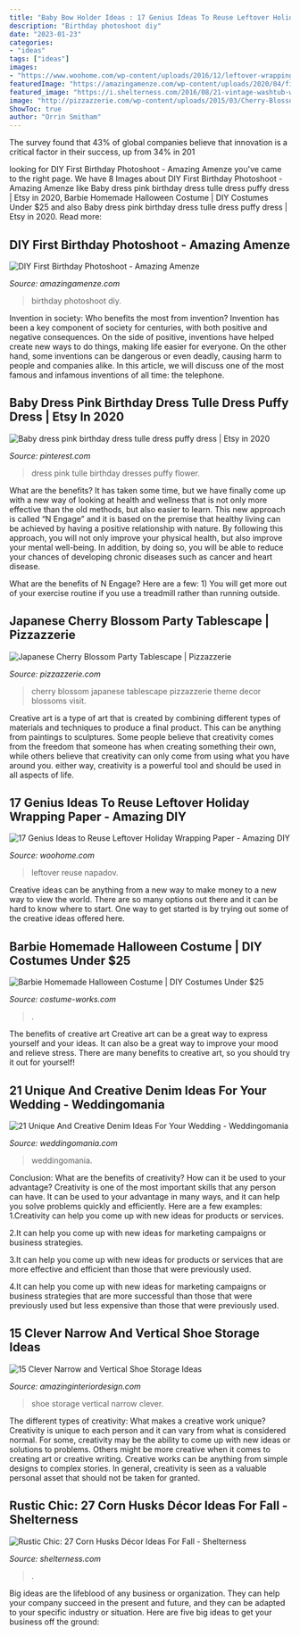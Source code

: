 ```yaml
---
title: "Baby Bow Holder Ideas : 17 Genius Ideas To Reuse Leftover Holiday Wrapping Paper"
description: "Birthday photoshoot diy"
date: "2023-01-23"
categories:
- "ideas"
tags: ["ideas"]
images:
- "https://www.woohome.com/wp-content/uploads/2016/12/leftover-wrapping-paper-or-other-stuff-from-christmas-16.jpg"
featuredImage: "https://amazingamenze.com/wp-content/uploads/2020/04/first-birthday-photoshoot.jpg"
featured_image: "https://i.shelterness.com/2016/08/21-vintage-washtub-with-pumpkins-and-corn-stalks.jpg"
image: "http://pizzazzerie.com/wp-content/uploads/2015/03/Cherry-Blossom-Tablescape02.jpg"
ShowToc: true
author: "Orrin Smitham"
---
```



The survey found that 43% of global companies believe that innovation is a critical factor in their success, up from 34% in 201
	

		
looking for DIY First Birthday Photoshoot - Amazing Amenze you've came to the right page. We have 8 Images about DIY First Birthday Photoshoot - Amazing Amenze like Baby dress pink birthday dress tulle dress puffy dress | Etsy in 2020, Barbie Homemade Halloween Costume | DIY Costumes Under $25 and also Baby dress pink birthday dress tulle dress puffy dress | Etsy in 2020. Read more:
		
    
## DIY First Birthday Photoshoot - Amazing Amenze

<img loading=lazy src="https://amazingamenze.com/wp-content/uploads/2020/04/first-birthday-photoshoot.jpg" onerror="this.onerror=null;this.src='https://tse2.mm.bing.net/th?id=OIP.xyLv9TCyDPpSGv36BGNauAHaJ4&amp;pid=15.1';" alt="DIY First Birthday Photoshoot - Amazing Amenze">

_Source: amazingamenze.com_

>birthday photoshoot diy. 

	

Invention in society: Who benefits the most from invention?
Invention has been a key component of society for centuries, with both positive and negative consequences. On the side of positive, inventions have helped create new ways to do things, making life easier for everyone. On the other hand, some inventions can be dangerous or even deadly, causing harm to people and companies alike. In this article, we will discuss one of the most famous and infamous inventions of all time: the telephone.

    
## Baby Dress Pink Birthday Dress Tulle Dress Puffy Dress | Etsy In 2020

<img loading=lazy src="https://i.pinimg.com/736x/85/56/ca/8556cad6352150e83ca859fa40f28faf.jpg" onerror="this.onerror=null;this.src='https://tse4.mm.bing.net/th?id=OIP.--jPqJelOPtptr8LFDdcrQHaJ3&amp;pid=15.1';" alt="Baby dress pink birthday dress tulle dress puffy dress | Etsy in 2020">

_Source: pinterest.com_

>dress pink tulle birthday dresses puffy flower. 

	

What are the benefits?
It has taken some time, but we have finally come up with a new way of looking at health and wellness that is not only more effective than the old methods, but also easier to learn. This new approach is called “N Engage” and it is based on the premise that healthy living can be achieved by having a positive relationship with nature.
By following this approach, you will not only improve your physical health, but also improve your mental well-being. In addition, by doing so, you will be able to reduce your chances of developing chronic diseases such as cancer and heart disease.

What are the benefits of N Engage? Here are a few: 
        1) You will get more out of your exercise routine if you use a treadmill rather than running outside.

    
## Japanese Cherry Blossom Party Tablescape | Pizzazzerie

<img loading=lazy src="http://pizzazzerie.com/wp-content/uploads/2015/03/Cherry-Blossom-Tablescape02.jpg" onerror="this.onerror=null;this.src='https://tse3.mm.bing.net/th?id=OIP.Ki9i0aJx6DDZoopSaUGR3wHaLH&amp;pid=15.1';" alt="Japanese Cherry Blossom Party Tablescape | Pizzazzerie">

_Source: pizzazzerie.com_

>cherry blossom japanese tablescape pizzazzerie theme decor blossoms visit. 

	

Creative art is a type of art that is created by combining different types of materials and techniques to produce a final product. This can be anything from paintings to sculptures. Some people believe that creativity comes from the freedom that someone has when creating something their own, while others believe that creativity can only come from using what you have around you. either way, creativity is a powerful tool and should be used in all aspects of life.

    
## 17 Genius Ideas To Reuse Leftover Holiday Wrapping Paper - Amazing DIY

<img loading=lazy src="https://www.woohome.com/wp-content/uploads/2016/12/leftover-wrapping-paper-or-other-stuff-from-christmas-16.jpg" onerror="this.onerror=null;this.src='https://tse1.mm.bing.net/th?id=OIP.JKBNQmvOR729f4Cz0rrndwHaPQ&amp;pid=15.1';" alt="17 Genius Ideas to Reuse Leftover Holiday Wrapping Paper - Amazing DIY">

_Source: woohome.com_

>leftover reuse napadov. 

	

Creative ideas can be anything from a new way to make money to a new way to view the world. There are so many options out there and it can be hard to know where to start. One way to get started is by trying out some of the creative ideas offered here.

    
## Barbie Homemade Halloween Costume | DIY Costumes Under $25

<img loading=lazy src="https://photos.costume-works.com/full/img_2597-2.jpg" onerror="this.onerror=null;this.src='https://tse2.mm.bing.net/th?id=OIP.lHI7n0lFRnZnBn6PH9AlmgHaMw&amp;pid=15.1';" alt="Barbie Homemade Halloween Costume | DIY Costumes Under $25">

_Source: costume-works.com_

>. 

	

The benefits of creative art
Creative art can be a great way to express yourself and your ideas. It can also be a great way to improve your mood and relieve stress. There are many benefits to creative art, so you should try it out for yourself!

    
## 21 Unique And Creative Denim Ideas For Your Wedding - Weddingomania

<img loading=lazy src="https://i.weddingomania.com/2016/01/21-Unique-Denim-Ideas-For-Your-Wedding12.jpg" onerror="this.onerror=null;this.src='https://tse3.mm.bing.net/th?id=OIP.M0hCsuqSiJLbnANz1Ve8KQHaFf&amp;pid=15.1';" alt="21 Unique And Creative Denim Ideas For Your Wedding - Weddingomania">

_Source: weddingomania.com_

>weddingomania. 

	

Conclusion: What are the benefits of creativity? How can it be used to your advantage?
Creativity is one of the most important skills that any person can have. It can be used to your advantage in many ways, and it can help you solve problems quickly and efficiently. Here are a few examples: 
1.Creativity can help you come up with new ideas for products or services.

2.It can help you come up with new ideas for marketing campaigns or business strategies.

3.It can help you come up with new ideas for products or services that are more effective and efficient than those that were previously used.

4.It can help you come up with new ideas for marketing campaigns or business strategies that are more successful than those that were previously used but less expensive than those that were previously used.

    
## 15 Clever Narrow And Vertical Shoe Storage Ideas

<img loading=lazy src="http://www.amazinginteriordesign.com/wp-content/uploads/2017/06/15-Clever-Narrow-and-Vertical-Shoe-Storage-Ideas-fi-1.jpg" onerror="this.onerror=null;this.src='https://tse4.mm.bing.net/th?id=OIP.TaXfbCYok19MBavtERZWjwHaJ4&amp;pid=15.1';" alt="15 Clever Narrow and Vertical Shoe Storage Ideas">

_Source: amazinginteriordesign.com_

>shoe storage vertical narrow clever. 

	

The different types of creativity: What makes a creative work unique?
Creativity is unique to each person and it can vary from what is considered normal. For some, creativity may be the ability to come up with new ideas or solutions to problems. Others might be more creative when it comes to creating art or creative writing. Creative works can be anything from simple designs to complex stories. In general, creativity is seen as a valuable personal asset that should not be taken for granted.

    
## Rustic Chic: 27 Corn Husks Décor Ideas For Fall - Shelterness

<img loading=lazy src="https://i.shelterness.com/2016/08/21-vintage-washtub-with-pumpkins-and-corn-stalks.jpg" onerror="this.onerror=null;this.src='https://tse4.mm.bing.net/th?id=OIP.dwsNqjcuVcZbhoTaXHw4aQAAAA&amp;pid=15.1';" alt="Rustic Chic: 27 Corn Husks Décor Ideas For Fall - Shelterness">

_Source: shelterness.com_

>. 

	

Big ideas are the lifeblood of any business or organization. They can help your company succeed in the present and future, and they can be adapted to your specific industry or situation. Here are five big ideas to get your business off the ground: 

